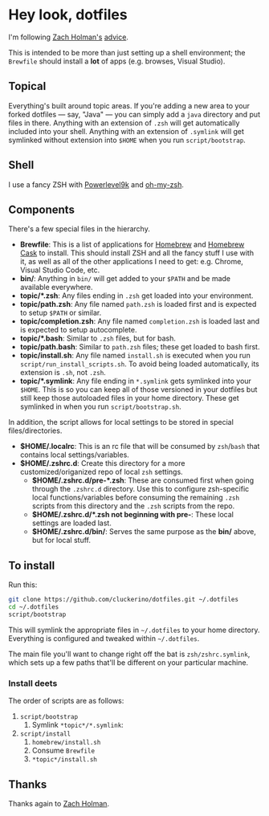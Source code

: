 # Hey look, dotfiles

I'm following [Zach Holman's](https://github.com/holman)
[advice](http://zachholman.com/2010/08/dotfiles-are-meant-to-be-forked/).

This is intended to be more than just setting up a shell environment; the `Brewfile`
should install a **lot** of apps (e.g. browses, Visual Studio).

## Topical

Everything's built around topic areas. If you're adding a new area to your
forked dotfiles — say, "Java" — you can simply add a `java` directory and put
files in there. Anything with an extension of `.zsh` will get automatically
included into your shell. Anything with an extension of `.symlink` will get
symlinked without extension into `$HOME` when you run `script/bootstrap`.

## Shell

I use a fancy ZSH with [Powerlevel9k](https://github.com/bhilburn/powerlevel9k) and [oh-my-zsh](https://ohmyz.sh/).

## Components

There's a few special files in the hierarchy.

- **Brewfile**: This is a list of applications for [Homebrew](https://brew.sh/) and [Homebrew Cask](https://caskroom.github.io)
 to install. This should install ZSH and all the fancy stuff I use with it, as well as all of the other applications I need to
 get: e.g. Chrome, Visual Studio Code, etc.
- **bin/**: Anything in `bin/` will get added to your `$PATH` and be made available everywhere.
- **topic/\*.zsh**: Any files ending in `.zsh` get loaded into your environment.
- **topic/path.zsh**: Any file named `path.zsh` is loaded first and is expected to setup `$PATH` or similar.
- **topic/completion.zsh**: Any file named `completion.zsh` is loaded last and is expected to setup autocomplete.
- **topic/\*.bash**: Similar to `.zsh` files, but for bash.
- **topic/path.bash**: Similar to `path.zsh` files; these get loaded to bash first.
- **topic/install.sh**: Any file named `install.sh` is executed when you run `script/run_install_scripts.sh`. To avoid being loaded automatically, its extension is `.sh`, not `.zsh`.
- **topic/\*.symlink**: Any file ending in `*.symlink` gets symlinked into
  your `$HOME`. This is so you can keep all of those versioned in your dotfiles
  but still keep those autoloaded files in your home directory. These get
  symlinked in when you run `script/bootstrap.sh`.

In addition, the script allows for local settings to be stored in special files/directories.

- **$HOME/.localrc**: This is an rc file that will be consumed by `zsh`/`bash` that contains local settings/variables.
- **$HOME/.zshrc.d**: Create this directory for a more customized/origanized repo of local `zsh` settings.
  - **$HOME/.zshrc.d/pre-\*.zsh**: These are consumed first when going through the `.zshrc.d` directory. Use this to configure zsh-specific
local functions/variables before consuming the remaining `.zsh` scripts from this directory and the `.zsh` scripts from the repo.
  - **$HOME/.zshrc.d/\*.zsh not beginning with pre-**: These local settings are loaded last.
  - **$HOME/.zshrc.d/bin/**: Serves the same purpose as the **bin/** above, but for local stuff.

## To install

Run this:

```sh
git clone https://github.com/cluckerino/dotfiles.git ~/.dotfiles
cd ~/.dotfiles
script/bootstrap
```

This will symlink the appropriate files in `~/.dotfiles` to your home directory.
Everything is configured and tweaked within `~/.dotfiles`.

The main file you'll want to change right off the bat is `zsh/zshrc.symlink`,
which sets up a few paths that'll be different on your particular machine.

### Install deets

The order of scripts are as follows:

1. `script/bootstrap`
    1. Symlink `*topic*/*.symlink`:
2. `script/install`
    1. `homebrew/install.sh`
    2. Consume `Brewfile`
    3. `*topic*/install.sh`

## Thanks

Thanks again to [Zach Holman](https://github.com/holman).
